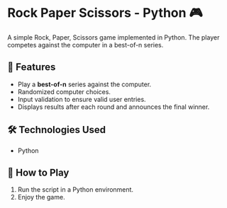 # Rock Paper Scissors - Python 🎮

A simple Rock, Paper, Scissors game implemented in Python. The player competes against the computer in a best-of-n series.

## 📌 Features

- Play a **best-of-n** series against the computer.
- Randomized computer choices.
- Input validation to ensure valid user entries.
- Displays results after each round and announces the final winner.

## 🛠️ Technologies Used

- Python

## 🚀 How to Play

1. Run the script in a Python environment.
2. Enjoy the game.
